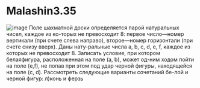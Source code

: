 # Malashin3.35
![image](https://user-images.githubusercontent.com/113889092/199087279-c8f07a89-e769-443d-8772-f17616b1d2a4.png)
Поле шахматной доски определяется парой натуральных чисел, каждое из ко-торых не превосходит 8: первое число—номер вертикали (при счете слева направо), второе—номер горизонтали (при счете снизу вверх). Даны нату-ральные числа a, b, c, d, e, f, каждое из которых не превосходит 8. Записать условие, при котором белаяфигура, расположенная на поле (a, b), может од-ним ходом пойти на поле (e,f), не попав при этом под удар черной фигуры, 
находящейся на поле (c, d). Рассмотреть следующие варианты сочетаний бе-лой и черной фигур:
л)конь и ферзь
